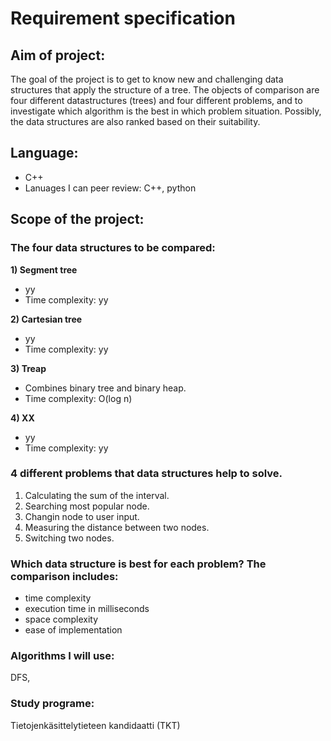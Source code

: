 
# Requirement specification

## Aim of project:

The goal of the project is to get to know new and challenging data structures that apply the structure of a tree. The objects of comparison are four different datastructures (trees) and four different problems, and to investigate which algorithm is the best in which problem situation. Possibly, the data structures are also ranked based on their suitability.

## Language:

- C++
- Lanuages I can peer review: C++, python

## Scope of the project:

### The four data structures to be compared:
**1) Segment tree** 
  - yy
  - Time complexity: yy
  
**2) Cartesian tree** 
  - yy
  - Time complexity: yy
  
**3) Treap**
  - Combines binary tree and binary heap.
  - Time complexity: O(log n)
  
**4) XX**
  - yy
  - Time complexity: yy

### 4 different problems that data structures help to solve.
1) Calculating the sum of the interval.
2) Searching most popular node.
3) Changin node to user input.
4) Measuring the distance between two nodes.
5) Switching two nodes.


###  Which data structure is best for each problem? The comparison includes:
- time complexity
- execution time in milliseconds
- space complexity
- ease of implementation

### Algorithms I will use:

DFS, 

### Study programe:
 Tietojenkäsittelytieteen kandidaatti (TKT) 

